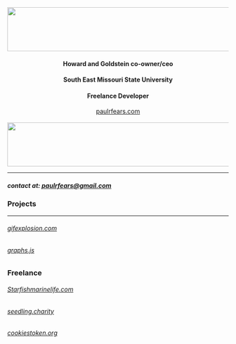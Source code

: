 

<img height="100" width="1000" align="center" src="https://paulrfears.com/waves_top.svg"/>

<html>
    <div align="center">
    <h4>Howard and Goldstein co-owner/ceo</h4>
    <h4>South East Missouri State University</h4>
    <h4>Freelance Developer</h4>
    <a href="paulrfears.com">paulrfears.com</a>
    </div>
</html>
<br>

<img  height="100" width="1000"  align="center" src="https://paulrfears.com/waves_bottom.svg"/>



---
##### contact at: paulrfears@gmail.com
### Projects
---
###### [gifexplosion.com](https://gifexplosion.com)
###### [graphs.js](https://paulfears.github.io/Graphs/)

### Freelance
###### [Starfishmarinelife.com](https://starfishmarinelife.com/)
###### [seedling.charity](https://seedling.charity/)
###### [cookiestoken.org](https://cookiestoken.org/)






<!--
**paulfears/paulfears** is a ✨ _special_ ✨ repository because its `README.md` (this file) appears on your GitHub profile.

Here are some ideas to get you started:

- 🔭 I’m currently working on ...
- 🌱 I’m currently learning ...
- 👯 I’m looking to collaborate on ...
- 🤔 I’m looking for help with ...
- 💬 Ask me about ...
- 📫 How to reach me: ...
- 😄 Pronouns: ...
- ⚡ Fun fact: ...
-->
